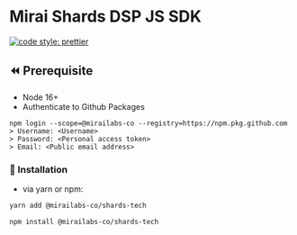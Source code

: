 # Mirai Shards DSP JS SDK

[![code style: prettier](https://img.shields.io/badge/code_style-prettier-ff69b4.svg?style=flat-square)](https://github.com/prettier/prettier)

## ⏪ Prerequisite

-   Node 16+
-   Authenticate to Github Packages

```
npm login --scope=@mirailabs-co --registry=https://npm.pkg.github.com
> Username: <Username>
> Password: <Personal access token>
> Email: <Public email address>
```

### 🚀 Installation

-   via yarn or npm:

```bash
yarn add @mirailabs-co/shards-tech

npm install @mirailabs-co/shards-tech
```
